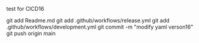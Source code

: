test for CICD16

git add Readme.md
git add .github/workflows/release.yml
git add .github/workflows/development.yml
git commit -m "modify yaml verson16"
git push origin main